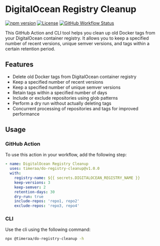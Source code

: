 # DigitalOcean Registry Cleanup

[![npm version](https://img.shields.io/npm/v/@timeraa/do-registry-cleanup.svg)](https://www.npmjs.com/package/@timeraa/do-registry-cleanup)
[![License](https://img.shields.io/github/license/timeraa/do-registry-cleanup.svg)](https://github.com/timeraa/do-registry-cleanup/blob/main/LICENSE)
[![GitHub Workflow Status](https://img.shields.io/github/actions/workflow/status/timeraa/do-registry-cleanup/ci.yml?branch=main)](https://github.com/timeraa/do-registry-cleanup/actions/workflows/ci.yml)

This GitHub Action and CLI tool helps you clean up old Docker tags from your DigitalOcean container registry. It allows you to keep a specified number of recent versions, unique semver versions, and tags within a certain retention period.

## Features

- Delete old Docker tags from DigitalOcean container registry
- Keep a specified number of recent versions
- Keep a specified number of unique semver versions
- Retain tags within a specified number of days
- Include or exclude repositories using glob patterns
- Perform a dry run without actually deleting tags
- Concurrent processing of repositories and tags for improved performance

## Usage

### GitHub Action

To use this action in your workflow, add the following step:
```yaml
- name: DigitalOcean Registry Cleanup
  uses: timeraa/do-registry-cleanup@v1.0.0
  with:
    registry-name: ${{ secrets.DIGITALOCEAN_REGISTRY_NAME }}
    keep-versions: 3
    keep-semver: 2
    retention-days: 30
    dry-run: true
    include-repos: 'repo1, repo2'
    exclude-repos: 'repo3, repo4'
```

### CLI

Use the cli using the following command:
```bash
npx @timeraa/do-registry-cleanup -h
```
